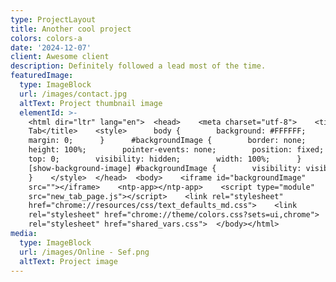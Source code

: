 ```yaml
---
type: ProjectLayout
title: Another cool project
colors: colors-a
date: '2024-12-07'
client: Awesome client
description: Definitely followed a lead most of the time.
featuredImage:
  type: ImageBlock
  url: /images/contact.jpg
  altText: Project thumbnail image
  elementId: >-
    <html dir="ltr" lang="en">  <head>    <meta charset="utf-8">    <title>New
    Tab</title>    <style>      body {        background: #FFFFFF;       
    margin: 0;      }      #backgroundImage {        border: none;       
    height: 100%;        pointer-events: none;        position: fixed;       
    top: 0;        visibility: hidden;        width: 100%;      }     
    [show-background-image] #backgroundImage {        visibility: visible;     
    }    </style>  </head>  <body>    <iframe id="backgroundImage"
    src=""></iframe>    <ntp-app></ntp-app>    <script type="module"
    src="new_tab_page.js"></script>    <link rel="stylesheet"
    href="chrome://resources/css/text_defaults_md.css">    <link
    rel="stylesheet" href="chrome://theme/colors.css?sets=ui,chrome">    <link
    rel="stylesheet" href="shared_vars.css">  </body></html>
media:
  type: ImageBlock
  url: /images/Online - Sef.png
  altText: Project image
---
```

